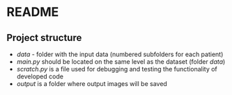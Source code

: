 # README

## Project structure

- *data* - folder with the input data (numbered subfolders for each patient)
- *main.py* should be located on the same level as the dataset (folder *data*)
- *scratch.py* is a file used for debugging and testing the functionality of developed code
- *output* is a folder where output images will be saved